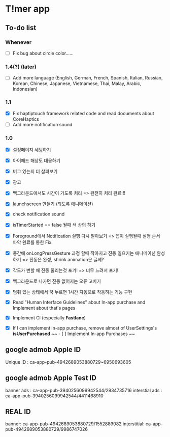 #  T!mer app

## To-do list

### Whenever
- [ ] Fix bug about circle color......

### 1.4(?) (later)
- [ ] Add more language (English, German, French, Spanish, Italian, Russian, Korean, Chinese, Japanese, Vietnamese, Thai, Malay, Arabic, Indonesian)

### 1.1
- [x] Fix haptiptouch framework related code and read documents about CoreHaptics
- [ ] Add more notification sound

### 1.0
- [x] 설정페이지 세팅하기 
- [x] 아이패드 해상도 대응하기
- [x] 버그 있는지 더 살펴보기
- [x] 광고
- [x] 백그라운드에서도 시간이 가도록 처리 => 완전히 처리 완료!!!
- [x] launchscreen 만들기 (되도록 애니메이션)
- [x] check notification sound
- [x] isTimerStarted == false 될때 색 상의 하기
- [x] Foreground에서 Notification 실행 다시 알아보기 => 앱이 실행될때 실행 순서 파악 완료를 통한 Fix.
- [x] 중간에 onLongPressGesture 과정 할때 작아지고 진동 일으키는 애니메이션 완성하기 => 진동은 완성, shrink animation은 글쎄?
- [x] 각도가 변할 때 진동 울리는것 포기! => 너무 느려서 포기!
- [x] 백그라운드로 나가면 진동 없어지는 오류 고치기
- [x] 멈춰 있는 상태에서 꾹 누르면 1시간 자동으로 작동하는 기능 구현
- [x] Read "Human Interface Guidelines" about In-app purchase and Implement about that's pages
- [x] Implement CI (especially **Fastlane**)

- [x] If I can implement in-app purchase, remove almost of UserSettings's **isUserPurchased**
~~ - [ ] Implement In-app Purchases ~~

## google admob Apple ID
Unique ID : ca-app-pub-4942689053880729~6950693605
    
## google admob Apple **Test** ID
banner ads : ca-app-pub-3940256099942544/2934735716
interstial ads : ca-app-pub-3940256099942544/4411468910

## REAL ID
banner: ca-app-pub-4942689053880729/1552889082
interstitial: ca-app-pub-4942689053880729/9986747026
